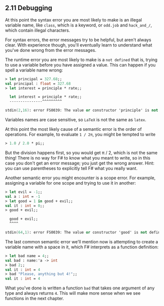 ## 2.11 Debugging

At this point the syntax error you are most likely to make is
an illegal variable name, like `class`, which
is a keyword, or `odd.job` and `hack_and_/`, which contain
illegal characters.

For syntax errors, the error messages try to be helpful, but aren't always clear. With experience though, you'll eventually learn to understand what you've done wrong from the error messages.

The runtime error you are most likely to make is a `not defined` that is,
trying to use a variable before you have assigned
a value. This can happen if you spell a variable name wrong:

``` fsharp
> let principal = 327.68;;
val principal : float = 327.68
> let interest = principle * rate;;

  let interest = principle * rate;;
  ---------------^^^^^^^^^

stdin(2,16): error FS0039: The value or constructor 'principle' is not defined
```
Variables names are case sensitive, so `LaTeX` is not the
same as `latex`.

At this point the most likely cause of a semantic error is
the order of operations. For example, to evaluate `1 / 2π`,
you might be tempted to write
``` fsharp
> 1.0 / 2.0 * pi;;
```
But the division happens first, so you would get π / 2, which
is not the same thing! There is no way for F#
to know what you meant to write, so in this case you don't
get an error message; you just get the wrong answer. Hint: you can use parentheses to explicitly tell F# what you really want.

Another semantic error you might encounter is a scope error.
For example, assigning a variable for one scope and trying to use it
in another:

``` fsharp
> let evil = -1;;
val a : int = -1
> let good = 1 in good + evil;;
val it : int = 0;;
> good + evil;;

  good + evil;;
  ^^^^

stdin(64,1): error FS0039: The value or constructor 'good' is not defined
```
The last common semantic error we'll mention now is attempting to create
a variable name with a space in it, which F# interprets as a function
definition:

``` fsharp
> let bad name = 4;;
val bad : name:'a -> int
> bad 2;;
val it : int = 4
> bad "Please, anything but 4!";;
val it : int = 4
```
What you've done is written a function `bad` that takes one argument of 
any type and always returns `4`. This will make more sense when we see 
functions in the next chapter.